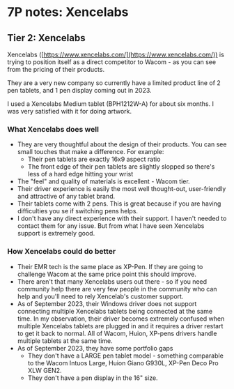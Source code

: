 # 7P notes: Xencelabs

## Tier 2: Xencelabs

Xencelabs ([https://www.xencelabs.com/](https://www.xencelabs.com/)) is trying to position itself as a direct competitor to Wacom - as you can see from the pricing of their products.

They are a very new company so currently have a limited product line of 2 pen tablets, and 1 pen display coming out in 2023.

I used a Xencelabs Medium tablet (BPH1212W-A) for about six months. I was very satisfied with it for doing artwork. &#x20;

### What Xencelabs does well

* They are very thoughtful about the design of their products. You can see small touches that make a difference. For example:
  * Their pen tablets are exactly 16x9 aspect ratio
  * The front edge of their pen tablets are slightly slopped so there's less of a hard edge hitting your wrist
* The "feel" and quality of materials is excellent - Wacom tier.
* Their driver experience is easily the most well thought-out, user-friendly and attractive of any tablet brand.
* Their tablets come with 2 pens. This is great because if you are having difficulties you se if switching pens helps.
* I don't have any direct experience with their support. I haven't needed to contact them for any issue. But from what I have seen Xencelabs support is extremely good.

### How Xencelabs could do better

* Their EMR tech is the same place as XP-Pen. If they are going to challenge Wacom at the same price point this should improve.&#x20;
* There aren't that many Xencelabs users out there - so if you need community help there are very few people in the community who can help and you'll need to rely Xencelab's customer support.
* As of September 2023, their Windows driver does not support connecting multiple Xencelabs tablets being connected at the same time. In my observation, their driver becomes extremely confused when multiple Xencelabs tablets are plugged in and it requires a driver restart to get it back to normal. All of Wacom, Huion, XP-pens drivers handle multiple tablets at the same time.
* As of September 2023, they have some portfolio gaps
  * They don't have a LARGE pen tablet model - something comparable to the Wacom Intuos Large, Huion Giano G930L, XP-Pen Deco Pro XLW GEN2.
  * They don't have a pen display in the 16" size.
